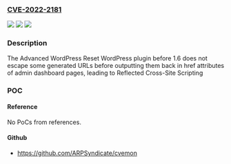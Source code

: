 ### [CVE-2022-2181](https://cve.mitre.org/cgi-bin/cvename.cgi?name=CVE-2022-2181)
![](https://img.shields.io/static/v1?label=Product&message=Advanced%20WordPress%20Reset&color=blue)
![](https://img.shields.io/static/v1?label=Version&message=n%2Fa&color=blue)
![](https://img.shields.io/static/v1?label=Vulnerability&message=CWE-79%20Cross-site%20Scripting%20(XSS)&color=brighgreen)

### Description

The Advanced WordPress Reset WordPress plugin before 1.6 does not escape some generated URLs before outputting them back in href attributes of admin dashboard pages, leading to Reflected Cross-Site Scripting

### POC

#### Reference
No PoCs from references.

#### Github
- https://github.com/ARPSyndicate/cvemon

